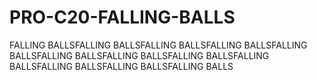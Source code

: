 # PRO-C20-FALLING-BALLS
FALLING BALLSFALLING BALLSFALLING BALLSFALLING BALLSFALLING BALLSFALLING BALLSFALLING BALLSFALLING BALLSFALLING BALLSFALLING BALLSFALLING BALLSFALLING BALLS
